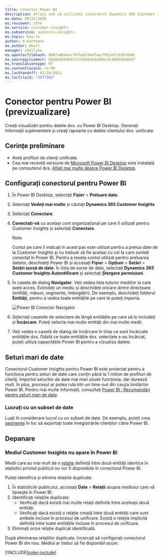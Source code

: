```yaml
---
title: Conector Power BI
description: Aflați cum să utilizați conectorul Dynamics 365 Customer Insights în Power BI.
ms.date: 09/21/2020
ms.reviewer: sthe
ms.service: customer-insights
ms.subservice: audience-insights
ms.topic: how-to
author: m-hartmann
ms.author: mhart
manager: shellyha
ms.openlocfilehash: 0607a4644ac7d7beb19e4faecf012efcd197d48c
ms.sourcegitcommit: 0260ed244b97c2fd0be5e9a084c4c489358e8d4f
ms.translationtype: HT
ms.contentlocale: ro-RO
ms.lasthandoff: 02/18/2021
ms.locfileid: "5477103"
---
```

# <a name="connector-for-power-bi-preview"></a>Conector pentru Power BI (previzualizare)

Creați vizualizări pentru datele dvs. cu Power BI Desktop. Generați informații suplimentare și creați rapoarte cu datele clientului dvs. unificate.

## <a name="prerequisites"></a>Cerințe preliminare

- Aveți profiluri de clienți unificate.
- Cea mai recentă versiune de [Microsoft Power BI Desktop](https://powerbi.microsoft.com/desktop/) este instalată pe computerul dvs. [Aflați mai multe despre Power BI Desktop](https://docs.microsoft.com/power-bi/desktop-what-is-desktop).

## <a name="configure-the-connector-for-power-bi"></a>Configurați conectorul pentru Power BI

1. În Power BI Desktop, selectați **Fișier** > **Preluare date**.

1. Selectați **Vedeți mai multe** și căutați **Dynamics 365 Customer Insights**

1. Selectați **Conectare**.

1. **Conectați-vă** cu același cont organizațional pe care îl utilizați pentru Customer Insights și selectați **Conectare**.
   > [!NOTE]
   > Contul pe care îl indicați în acest pas este utilizat pentru a prelua date de la Customer Insights și nu trebuie să fie același cu cel la care sunteți conectat în Power BI. Pentru a reseta contul utilizat pentru preluarea datelor, deschideți Power BI și accesați **Fișier** > **Opțiuni** > **Setări** > **Setări sursă de date**. În lista de surse de date, selectați **Dynamics 365 Customer Insights Autentificare** și selectați **Ștergere permisiuni**.  

1. În caseta de dialog **Navigator**. Veți vedea lista tuturor mediilor la care aveți acces. Extindeți un mediu și deschideți oricare dintre directoare (entități, măsuri, segmente, îmbogățiri). De exemplu, deschideți folderul **Entități**, pentru a vedea toate entitățile pe care le puteți importa.

   ![Power BI Conector Navigator](media/power-bi-navigator.png "Conector Navigator Power BI")

1. Selectați casetele de selectare de lângă entitățile pe care să le includeți și **Încărcare**. Puteți selecta mai multe entități din mai multe medii.

1. Veți vedea o casetă de dialog de încărcare în timp ce sunt încărcate entitățile dvs. Odată ce toate entitățile dvs. selectate s-au încărcat, puteți utiliza capacitățile Power BI pentru a vizualiza datele.

## <a name="large-data-sets"></a>Seturi mari de date

Conectorul Customer Insights pentru Power BI este proiectat pentru a funcționa pentru seturi de date care conțin până la 1 milion de profiluri de clienți. Importul seturilor de date mai mari poate funcționa, dar durează mult. În plus, procesul ar putea rula într-un time-out din cauza limitărilor Power BI. Pentru mai multe informații, consultați [Power BI : Recomandări pentru seturi mari de date](https://docs.microsoft.com/power-bi/admin/service-premium-what-is#large-datasets). 

### <a name="work-with-a-subset-of-data"></a>Lucrați cu un subset de date

Luați în considerare lucrul cu un subset de date. De exemplu, puteți crea [segmente](segments.md) în loc să exportați toate înregistrările clienților către Power BI.

## <a name="troubleshooting"></a>Depanare

### <a name="customer-insights-environment-doesnt-show-in-power-bi"></a>Mediul Customer Insights nu apare în Power BI

Medii care au mai mult de o [relaţie](relationships.md) definită între două entități identice în statistici privind publicul nu vor fi disponibile în conectorul Power BI.

Puteți identifica și elimina relațiile duplicate.

1. În statisticile publicului, accesați **Date** > **Relații** asupra mediului care vă lipsește în Power BI.
2. Identificați relațiile duplicate:
   - Verificați dacă există mai multe relații definite între aceleași două entități.
   - Verificați dacă există o relație creată între două entități care sunt ambele incluse în procesul de unificare. Există o relație implicită definită între toate entitățile incluse în procesul de unificare.
3. Eliminați orice relație duplicat identificată.

După eliminarea relațiilor duplicate, încercați să configurați conectorul Power BI din nou. Mediul ar trebui să fie disponibil acum.

[!INCLUDE[footer-include](../includes/footer-banner.md)]

